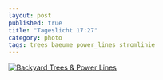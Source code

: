 ```yaml
---
layout: post
published: true
title: "Tageslicht 17:27"
category: photo
tags: trees baeume power_lines stromlinie
---
```


[![Backyard Trees & Power Lines](http://33.media.tumblr.com/5d01a1d20dbc7ee27e577ed0d6f597a8/tumblr_nf03v1KOvF1rive1ro1_500.jpg)](http://dr3wh0.tumblr.com/post/102564476619/tageslicht-17-27 "View on Tumblr")